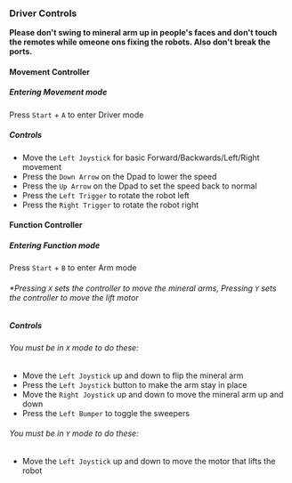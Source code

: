 ### Driver Controls
 **Please don't swing to mineral arm up in people's faces and don't touch the remotes while omeone ons fixing the robots. Also don't break the ports.**
 #### Movement Controller
  ##### Entering Movement mode
 Press `Start` + `A` to enter Driver mode

 ##### Controls
 - Move the `Left Joystick` for basic Forward/Backwards/Left/Right movement
 - Press the `Down Arrow` on the Dpad to lower the speed
 - Press the `Up Arrow` on the Dpad to set the speed back to normal
 - Press the `Left Trigger` to rotate the robot left
 - Press the `Right Trigger` to rotate the robot right
 
#### Function Controller
##### Entering Function mode
 Press `Start` + `B` to enter Arm mode
###### *Pressing `X` sets the controller to move the mineral arms, Pressing `Y` sets the controller to move the lift motor
##### Controls
  ###### You must be in `X` mode to do these: 
   - Move the `Left Joystick` up and down to flip the mineral arm
   - Press the `Left Joystick` button to make the arm stay in place
   - Move the `Right Joystick` up and down to move the mineral arm up and down
   - Press the `Left Bumper` to toggle the sweepers
  ###### You must be in `Y` mode to do these:
   - Move the `Left Joystick` up and down to move the motor that lifts the robot
